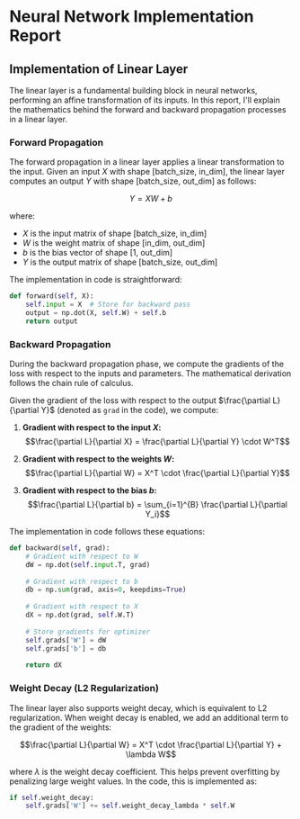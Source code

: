 # Neural Network Implementation Report

## Implementation of Linear Layer

The linear layer is a fundamental building block in neural networks, performing an affine transformation of its inputs. In this report, I'll explain the mathematics behind the forward and backward propagation processes in a linear layer.

### Forward Propagation

The forward propagation in a linear layer applies a linear transformation to the input. Given an input $X$ with shape [batch_size, in_dim], the linear layer computes an output $Y$ with shape [batch_size, out_dim] as follows:

$$Y = XW + b$$

where:
- $X$ is the input matrix of shape [batch_size, in_dim]
- $W$ is the weight matrix of shape [in_dim, out_dim]
- $b$ is the bias vector of shape [1, out_dim]
- $Y$ is the output matrix of shape [batch_size, out_dim]

The implementation in code is straightforward:

```python
def forward(self, X):
    self.input = X  # Store for backward pass
    output = np.dot(X, self.W) + self.b
    return output
```

### Backward Propagation

During the backward propagation phase, we compute the gradients of the loss with respect to the inputs and parameters. The mathematical derivation follows the chain rule of calculus.

Given the gradient of the loss with respect to the output $\frac{\partial L}{\partial Y}$ (denoted as `grad` in the code), we compute:

1. **Gradient with respect to the input $X$:**
   $$\frac{\partial L}{\partial X} = \frac{\partial L}{\partial Y} \cdot W^T$$

2. **Gradient with respect to the weights $W$:**
   $$\frac{\partial L}{\partial W} = X^T \cdot \frac{\partial L}{\partial Y}$$

3. **Gradient with respect to the bias $b$:**
   $$\frac{\partial L}{\partial b} = \sum_{i=1}^{B} \frac{\partial L}{\partial Y_i}$$

The implementation in code follows these equations:

```python
def backward(self, grad):
    # Gradient with respect to W
    dW = np.dot(self.input.T, grad)
    
    # Gradient with respect to b
    db = np.sum(grad, axis=0, keepdims=True)
    
    # Gradient with respect to X
    dX = np.dot(grad, self.W.T)
    
    # Store gradients for optimizer
    self.grads['W'] = dW
    self.grads['b'] = db
    
    return dX
```

### Weight Decay (L2 Regularization)

The linear layer also supports weight decay, which is equivalent to L2 regularization. When weight decay is enabled, we add an additional term to the gradient of the weights:

$$\frac{\partial L}{\partial W} = X^T \cdot \frac{\partial L}{\partial Y} + \lambda W$$

where $\lambda$ is the weight decay coefficient. This helps prevent overfitting by penalizing large weight values. In the code, this is implemented as:

```python
if self.weight_decay:
    self.grads['W'] += self.weight_decay_lambda * self.W
```
